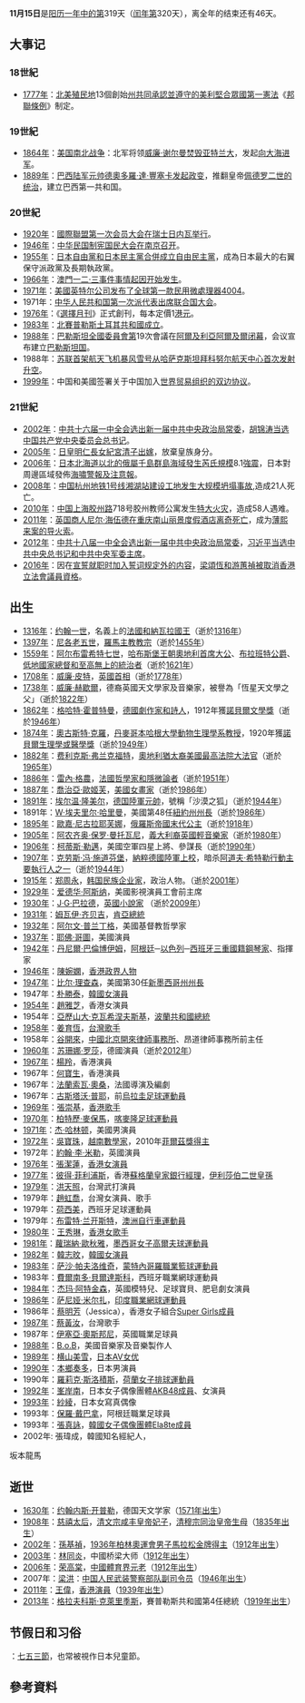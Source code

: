 **11月15日**是[阳历一年中的第](../Page/阳历.md "wikilink")319天（[闰年第](../Page/闰年.md "wikilink")320天），离全年的结束还有46天。

## 大事记

### 18世紀

  - [1777年](https://zh.wikipedia.org/wiki/1777年 "wikilink")：[北美殖民地](https://zh.wikipedia.org/wiki/北美殖民地 "wikilink")13個創始[州共同承認並遵守的](../Page/州.md "wikilink")[美利堅合眾國第一](https://zh.wikipedia.org/wiki/美利堅合眾國 "wikilink")[憲法](https://zh.wikipedia.org/wiki/憲法 "wikilink")《[邦聯條例](https://zh.wikipedia.org/wiki/邦聯條例 "wikilink")》制定。

### 19世紀

  - [1864年](../Page/1864年.md "wikilink")：[美国南北战争](https://zh.wikipedia.org/wiki/美国南北战争 "wikilink")：北军将领[威廉·谢尔曼焚毁](https://zh.wikipedia.org/wiki/威廉·谢尔曼 "wikilink")[亚特兰大](../Page/亚特兰大.md "wikilink")，发起[向大海进军](https://zh.wikipedia.org/wiki/向大海进军 "wikilink")。
  - [1889年](../Page/1889年.md "wikilink")：[巴西陆军](../Page/巴西.md "wikilink")[元帅](../Page/元帅.md "wikilink")[德奧多羅·達·豐塞卡发起政变](../Page/德奧多羅·達·豐塞卡.md "wikilink")，推翻皇帝[佩德罗二世的统治](../Page/佩德罗二世_\(巴西\).md "wikilink")，建立巴西第一共和国。

### 20世紀

  - [1920年](../Page/1920年.md "wikilink")：[國際聯盟第一次会员大会在](../Page/國際聯盟.md "wikilink")[瑞士](https://zh.wikipedia.org/wiki/瑞士 "wikilink")[日内瓦举行](../Page/日内瓦.md "wikilink")。
  - [1946年](../Page/1946年.md "wikilink")：[中华民国](https://zh.wikipedia.org/wiki/中华民国 "wikilink")[制宪国民大会在](https://zh.wikipedia.org/wiki/制宪国民大会 "wikilink")[南京召开](https://zh.wikipedia.org/wiki/南京 "wikilink")。
  - [1955年](../Page/1955年.md "wikilink")：[日本](../Page/日本.md "wikilink")[自由黨和](../Page/自由黨_\(日本1950年\).md "wikilink")[日本民主黨合併成立](https://zh.wikipedia.org/wiki/日本民主黨 "wikilink")[自由民主黨](https://zh.wikipedia.org/wiki/自由民主黨_\(日本\) "wikilink")，成為日本最大的右翼保守派政黨及長期執政黨。
  - [1966年](../Page/1966年.md "wikilink")：[澳門](../Page/澳門.md "wikilink")[一二·三事件事情起因开始发生](../Page/一二·三事件.md "wikilink")。
  - [1971年](../Page/1971年.md "wikilink")：[美國](https://zh.wikipedia.org/wiki/美國 "wikilink")[英特尔公司发布了全球第一款民用](../Page/英特尔.md "wikilink")[微處理器](https://zh.wikipedia.org/wiki/微處理器 "wikilink")[4004](../Page/Intel_4004.md "wikilink")。
  - 1971年：[中华人民共和国第一次派代表出席](https://zh.wikipedia.org/wiki/中华人民共和国 "wikilink")[联合国大会](../Page/联合国大会.md "wikilink")。
  - [1976年](../Page/1976年.md "wikilink")：《[選擇月刊](../Page/選擇月刊.md "wikilink")》正式創刊，每本定價1[港元](../Page/港元.md "wikilink")。
  - [1983年](../Page/1983年.md "wikilink")：[北賽普勒斯土耳其共和國成立](https://zh.wikipedia.org/wiki/北賽普勒斯土耳其共和國 "wikilink")。
  - [1988年](../Page/1988年.md "wikilink")：[巴勒斯坦全國委員會第](https://zh.wikipedia.org/wiki/巴勒斯坦全國委員會 "wikilink")19次會議在[阿爾及利亞](https://zh.wikipedia.org/wiki/阿爾及利亞 "wikilink")[阿爾及爾闭幕](../Page/阿爾及爾.md "wikilink")，会议宣布建立[巴勒斯坦国](https://zh.wikipedia.org/wiki/巴勒斯坦国 "wikilink")。
  - 1988年：[苏联首架](../Page/苏联.md "wikilink")[航天飞机](../Page/航天飞机.md "wikilink")[暴风雪号从](https://zh.wikipedia.org/wiki/暴风雪号航天飞机 "wikilink")[哈萨克斯坦](../Page/哈萨克斯坦.md "wikilink")[拜科努尔航天中心首次发射升空](https://zh.wikipedia.org/wiki/拜科努尔航天中心 "wikilink")。
  - [1999年](../Page/1999年.md "wikilink")：中国和美國签署关于中国加入[世界贸易组织的双边协议](../Page/世界贸易组织.md "wikilink")。

### 21世紀

  - [2002年](../Page/2002年.md "wikilink")：[中共十六届一中全会选出新一届](https://zh.wikipedia.org/wiki/中共十六届一中全会 "wikilink")[中共中央政治局常委](https://zh.wikipedia.org/wiki/中共中央政治局常委 "wikilink")，[胡锦涛当选](../Page/胡锦涛.md "wikilink")[中国共产党中央委员会总书记](../Page/中国共产党中央委员会总书记.md "wikilink")。
  - [2005年](../Page/2005年.md "wikilink")：[日皇](https://zh.wikipedia.org/wiki/日本天皇 "wikilink")[明仁長女](../Page/明仁.md "wikilink")[紀宮清子出嫁](../Page/黑田清子.md "wikilink")，放棄皇族身分。
  - [2006年](../Page/2006年.md "wikilink")：[日本](../Page/日本.md "wikilink")[北海道以北的俄屬](../Page/北海道.md "wikilink")[千島群島海域發生芮氏規模](../Page/千島群島.md "wikilink")8.1[強震](https://zh.wikipedia.org/wiki/2006年千島群島地震 "wikilink")，日本對周邊區域發佈[海嘯警報及注意報](../Page/海啸.md "wikilink")。
  - [2008年](../Page/2008年.md "wikilink")：[中国](https://zh.wikipedia.org/wiki/中国 "wikilink")[杭州](https://zh.wikipedia.org/wiki/杭州 "wikilink")[地铁1号线](../Page/杭州地铁1号线.md "wikilink")[湘湖站建设工地发生](../Page/湘湖站.md "wikilink")[大规模坍塌事故](../Page/杭州地铁工地坍塌事故.md "wikilink"),造成21人死亡。
  - [2010年](https://zh.wikipedia.org/wiki/2010年 "wikilink")：[中国](https://zh.wikipedia.org/wiki/中国 "wikilink")[上海](https://zh.wikipedia.org/wiki/上海 "wikilink")[胶州路](https://zh.wikipedia.org/wiki/胶州路_\(上海\) "wikilink")718号胶州教师公寓发生[特大火灾](../Page/上海“11·15”特别重大火灾.md "wikilink")，造成58人遇难。
  - [2011年](../Page/2011年.md "wikilink")：[英国商人](https://zh.wikipedia.org/wiki/英国 "wikilink")[尼尔·海伍德在重庆南山丽景度假酒店](../Page/尼尔·海伍德.md "wikilink")[离奇死亡](../Page/海伍德死亡案.md "wikilink")，成为[薄熙来案的导火索](https://zh.wikipedia.org/wiki/薄熙来案 "wikilink")。
  - [2012年](../Page/2012年.md "wikilink")：[中共十八届一中全会选出新一届](https://zh.wikipedia.org/wiki/中共十八届一中全会 "wikilink")[中共中央政治局常委](https://zh.wikipedia.org/wiki/中共中央政治局常委 "wikilink")，[习近平当选](../Page/习近平.md "wikilink")[中共中央总书记和](https://zh.wikipedia.org/wiki/中共中央总书记 "wikilink")[中共中央军委主席](https://zh.wikipedia.org/wiki/中共中央军委主席 "wikilink")。
  - [2016年](../Page/2016年.md "wikilink")：因在[宣誓就职时加入誓词规定外的内容](../Page/香港立法會宣誓風波.md "wikilink")，[梁頌恆和](../Page/梁頌恆.md "wikilink")[游蕙禎被取消](../Page/游蕙禎.md "wikilink")[香港立法會議員資格](https://zh.wikipedia.org/wiki/香港立法會議員 "wikilink")。

## 出生

  - [1316年](https://zh.wikipedia.org/wiki/1316年 "wikilink")：[约翰一世](../Page/约翰一世_\(法兰西\).md "wikilink")，名義上的[法國和](https://zh.wikipedia.org/wiki/法國 "wikilink")[納瓦拉國王](../Page/納瓦拉.md "wikilink")（逝於[1316年](https://zh.wikipedia.org/wiki/1316年 "wikilink")）
  - [1397年](https://zh.wikipedia.org/wiki/1397年 "wikilink")：[尼各老五世](../Page/尼各老五世.md "wikilink")，[羅馬主教教宗](https://zh.wikipedia.org/wiki/羅馬主教 "wikilink")（逝於[1455年](https://zh.wikipedia.org/wiki/1455年 "wikilink")）
  - [1559年](https://zh.wikipedia.org/wiki/1559年 "wikilink")：[阿尔布雷希特七世](../Page/阿尔布雷希特七世.md "wikilink")，[哈布斯堡王朝](../Page/哈布斯堡王朝.md "wikilink")[奧地利首席大公](https://zh.wikipedia.org/wiki/奧地利 "wikilink")、[布拉班特公爵](../Page/布拉班特公爵.md "wikilink")、[低地國家總督和至高無上的統治者](https://zh.wikipedia.org/wiki/低地國家 "wikilink")（逝於[1621年](https://zh.wikipedia.org/wiki/1621年 "wikilink")）
  - [1708年](../Page/1708年.md "wikilink")：[威廉·皮特](https://zh.wikipedia.org/wiki/威廉·皮特，第一代查塔姆伯爵 "wikilink")，[英國首相](https://zh.wikipedia.org/wiki/英國 "wikilink")（逝於[1778年](https://zh.wikipedia.org/wiki/1778年 "wikilink")）
  - [1738年](https://zh.wikipedia.org/wiki/1738年 "wikilink")：[威廉·赫歇爾](../Page/威廉·赫歇爾.md "wikilink")，德裔英國天文學家及音樂家，被譽為「恆星天文學之父」（逝於[1822年](https://zh.wikipedia.org/wiki/1822年 "wikilink")）
  - [1862年](../Page/1862年.md "wikilink")：[格哈特·霍普特曼](../Page/格哈特·霍普特曼.md "wikilink")，[德國劇作家和詩人](https://zh.wikipedia.org/wiki/德國 "wikilink")，1912年獲[諾貝爾文學獎](https://zh.wikipedia.org/wiki/諾貝爾文學獎 "wikilink")（逝於[1946年](../Page/1946年.md "wikilink")）
  - [1874年](https://zh.wikipedia.org/wiki/1874年 "wikilink")：[奧古斯特·克羅](../Page/奧古斯特·克羅.md "wikilink")，[丹麥](https://zh.wikipedia.org/wiki/丹麥 "wikilink")[哥本哈根大學動物生理學系教授](https://zh.wikipedia.org/wiki/哥本哈根大學 "wikilink")，1920年獲[諾貝爾生理學或醫學獎](https://zh.wikipedia.org/wiki/諾貝爾生理學或醫學獎 "wikilink")（逝於[1949年](../Page/1949年.md "wikilink")）
  - [1882年](../Page/1882年.md "wikilink")：[费利克斯·弗兰克福特](../Page/费利克斯·弗兰克福特.md "wikilink")，[奧地利猶太裔](https://zh.wikipedia.org/wiki/奧地利 "wikilink")[美國最高法院大法官](https://zh.wikipedia.org/wiki/美國 "wikilink")（逝於[1965年](../Page/1965年.md "wikilink")）
  - [1886年](../Page/1886年.md "wikilink")：[雷內·格農](https://zh.wikipedia.org/wiki/雷內·格農 "wikilink")，[法國哲學家和隱微論者](https://zh.wikipedia.org/wiki/法國 "wikilink")（逝於[1951年](../Page/1951年.md "wikilink")）
  - [1887年](../Page/1887年.md "wikilink")：[喬治亞·歐姬芙](../Page/喬治亞·歐姬芙.md "wikilink")，[美國女畫家](https://zh.wikipedia.org/wiki/美國 "wikilink")（逝於[1986年](../Page/1986年.md "wikilink")）
  - [1891年](../Page/1891年.md "wikilink")：[埃尔温·隆美尔](../Page/埃尔温·隆美尔.md "wikilink")，[德国陸軍元帥](../Page/德国.md "wikilink")，號稱「沙漠之狐」（逝於[1944年](../Page/1944年.md "wikilink")）
  - 1891年：[W·埃夫里尔·哈里曼](https://zh.wikipedia.org/wiki/W·埃夫里尔·哈里曼 "wikilink")，美國第48任[紐約州州長](https://zh.wikipedia.org/wiki/紐約州州長 "wikilink")（逝於[1986年](../Page/1986年.md "wikilink")）
  - [1895年](../Page/1895年.md "wikilink")：[歐嘉·尼古拉耶芙娜](../Page/歐嘉·尼古拉耶芙娜.md "wikilink")，[俄羅斯帝國末代公主](https://zh.wikipedia.org/wiki/俄羅斯 "wikilink")（逝於[1918年](../Page/1918年.md "wikilink")）
  - [1905年](../Page/1905年.md "wikilink")：[阿农齐奥·保罗·曼托瓦尼](https://zh.wikipedia.org/wiki/阿农齐奥·保罗·曼托瓦尼 "wikilink")，[義大利裔英國輕音樂家](https://zh.wikipedia.org/wiki/義大利 "wikilink")（逝於[1980年](../Page/1980年.md "wikilink")）
  - [1906年](../Page/1906年.md "wikilink")：[柯蒂斯·勒邁](https://zh.wikipedia.org/wiki/柯蒂斯·勒邁 "wikilink")，美國空軍四星上將、參謀長（逝於[1990年](../Page/1990年.md "wikilink")）
  - [1907年](../Page/1907年.md "wikilink")：[克劳斯·冯·施道芬堡](https://zh.wikipedia.org/wiki/克劳斯·冯·施道芬堡 "wikilink")，[納粹德國陸軍上校](../Page/納粹德國.md "wikilink")，暗杀[阿道夫·希特勒行動主要執行人之一](https://zh.wikipedia.org/wiki/阿道夫·希特勒 "wikilink")（逝於[1944年](../Page/1944年.md "wikilink")）
  - [1915年](../Page/1915年.md "wikilink")：[郑周永](https://zh.wikipedia.org/wiki/郑周永 "wikilink")，[韩国民族企业家](https://zh.wikipedia.org/wiki/大韩民国 "wikilink")，政治人物。（逝於[2001年](../Page/2001年.md "wikilink")）
  - [1929年](../Page/1929年.md "wikilink")：[爱德华·阿斯纳](../Page/爱德华·阿斯纳.md "wikilink")，美國影視演員工會前主席
  - [1930年](../Page/1930年.md "wikilink")：[J·G·巴拉德](../Page/J·G·巴拉德.md "wikilink")，[英國小說家](https://zh.wikipedia.org/wiki/英國 "wikilink")
    （逝於[2009年](../Page/2009年.md "wikilink")）
  - [1931年](../Page/1931年.md "wikilink")：[姆瓦伊·齐贝吉](../Page/姆瓦伊·齐贝吉.md "wikilink")，[肯亞總統](https://zh.wikipedia.org/wiki/肯亞 "wikilink")
  - [1932年](../Page/1932年.md "wikilink")：[阿尔文·普兰丁格](../Page/阿尔文·普兰丁格.md "wikilink")，美國基督教哲學家
  - [1937年](../Page/1937年.md "wikilink")：[耶佛·哥圖](../Page/耶佛·哥圖.md "wikilink")，美國演員
  - [1942年](../Page/1942年.md "wikilink")：[丹尼爾·巴倫博伊姆](https://zh.wikipedia.org/wiki/丹尼爾·巴倫博伊姆 "wikilink")，[阿根廷](../Page/阿根廷.md "wikilink")─[以色列](../Page/以色列.md "wikilink")─[西班牙三重國籍鋼琴家](../Page/西班牙.md "wikilink")、指揮家
  - [1946年](../Page/1946年.md "wikilink")：[陳婉嫻](../Page/陳婉嫻.md "wikilink")，[香港政界人物](../Page/香港.md "wikilink")
  - [1947年](../Page/1947年.md "wikilink")：[比尔·理查森](../Page/比尔·理查森.md "wikilink")，美國第30任[新墨西哥州州長](../Page/新墨西哥州.md "wikilink")
  - 1947年：[朴勝泰](../Page/朴勝泰.md "wikilink")，[韓國女演員](https://zh.wikipedia.org/wiki/韓國 "wikilink")
  - [1954年](../Page/1954年.md "wikilink")：[趙雅芝](../Page/趙雅芝.md "wikilink")，香港女演員
  - 1954年：[亞歷山大·克瓦希涅夫斯基](../Page/亞歷山大·克瓦希涅夫斯基.md "wikilink")，[波蘭共和國總統](https://zh.wikipedia.org/wiki/波蘭共和國 "wikilink")
  - [1958年](../Page/1958年.md "wikilink")：[姜育恆](https://zh.wikipedia.org/wiki/姜育恆 "wikilink")，[台灣歌手](https://zh.wikipedia.org/wiki/台灣歌手 "wikilink")
  - 1958年：[谷開來](../Page/谷開來.md "wikilink")，[中國北京開來律師事務所](../Page/中國.md "wikilink")、昂道律師事務所前主任
  - [1960年](../Page/1960年.md "wikilink")：[苏珊娜·罗莎](../Page/苏珊娜·罗莎.md "wikilink")，德國演員（逝於[2012年](../Page/2012年.md "wikilink")）
  - [1967年](../Page/1967年.md "wikilink")：[楊羚](../Page/楊羚.md "wikilink")，香港演員
  - 1967年：[何寶生](../Page/何寶生.md "wikilink")，香港演員
  - 1967年：[法蘭索瓦·奧桑](https://zh.wikipedia.org/wiki/法蘭索瓦·奧桑 "wikilink")，法國導演及編劇
  - 1967年：[古斯塔沃·普耶](../Page/古斯塔沃·普耶.md "wikilink")，前[烏拉圭足球運動員](https://zh.wikipedia.org/wiki/烏拉圭 "wikilink")
  - [1969年](../Page/1969年.md "wikilink")：[張崇基](../Page/張崇基.md "wikilink")，[香港歌手](https://zh.wikipedia.org/wiki/香港歌手 "wikilink")
  - [1970年](../Page/1970年.md "wikilink")：[柏特歷·麥保馬](../Page/柏特歷·麥保馬.md "wikilink")，[喀麥隆足球運動員](https://zh.wikipedia.org/wiki/喀麥隆 "wikilink")
  - [1971年](../Page/1971年.md "wikilink")：[杰·哈林顿](../Page/杰·哈林顿.md "wikilink")，美國男演員
  - [1972年](../Page/1972年.md "wikilink")：[吳寶珠](../Page/吳寶珠.md "wikilink")，[越南數學家](https://zh.wikipedia.org/wiki/越南 "wikilink")，2010年[菲爾茲獎得主](https://zh.wikipedia.org/wiki/菲爾茲獎 "wikilink")
  - 1972年：[約翰·李·米勒](https://zh.wikipedia.org/wiki/約翰·李·米勒 "wikilink")，英國演員
  - [1976年](../Page/1976年.md "wikilink")：[張潔蓮](../Page/張潔蓮.md "wikilink")，[香港女演員](../Page/香港.md "wikilink")
  - [1977年](../Page/1977年.md "wikilink")：[彼得·菲利浦斯](../Page/彼得·菲利浦斯.md "wikilink")，香港[蘇格蘭皇家銀行經理](../Page/蘇格蘭皇家銀行.md "wikilink")，[伊利莎伯二世皇孫](https://zh.wikipedia.org/wiki/伊利莎伯二世 "wikilink")
  - [1979年](../Page/1979年.md "wikilink")：[洪天照](../Page/洪天照.md "wikilink")，台灣武打演員
  - 1979年：[趙虹喬](https://zh.wikipedia.org/wiki/趙虹喬 "wikilink")，台灣女演員、歌手
  - 1979年：[荷西美](../Page/荷西美.md "wikilink")，西班牙足球運動員
  - 1979年：[布雷特·兰开斯特](https://zh.wikipedia.org/wiki/布雷特·兰开斯特 "wikilink")，[澳洲自行車運動員](https://zh.wikipedia.org/wiki/澳洲 "wikilink")
  - [1980年](../Page/1980年.md "wikilink")：[王秀琳](../Page/王秀琳.md "wikilink")，[香港女歌手](../Page/香港.md "wikilink")
  - [1981年](../Page/1981年.md "wikilink")：[蘿瑞納·歐秋雅](../Page/蘿瑞納·歐秋雅.md "wikilink")，[墨西哥女子高爾夫球運動員](../Page/墨西哥.md "wikilink")
  - [1982年](../Page/1982年.md "wikilink")：[韓志旼](../Page/韓志旼.md "wikilink")，[韓國女演員](https://zh.wikipedia.org/wiki/韓國 "wikilink")
  - [1983年](../Page/1983年.md "wikilink")：[萨沙·帕夫洛维奇](https://zh.wikipedia.org/wiki/萨沙·帕夫洛维奇 "wikilink")，[蒙特內哥羅職業籃球運動員](../Page/蒙特內哥羅.md "wikilink")
  - 1983年：[費爾南多·貝爾達斯科](../Page/費爾南多·貝爾達斯科.md "wikilink")，西班牙職業網球運動員
  - [1984年](../Page/1984年.md "wikilink")：[杰玛·阿特金森](../Page/杰玛·阿特金森.md "wikilink")，英國模特兒、足球寶貝、肥皂劇女演員
  - [1986年](../Page/1986年.md "wikilink")：[萨尼娅·米尔扎](../Page/萨尼娅·米尔扎.md "wikilink")，[印度職業網球運動員](../Page/印度.md "wikilink")
  - 1986年：[蔡明芳](https://zh.wikipedia.org/wiki/蔡明芳 "wikilink")（Jessica），香港女子組合[Super
    Girls成員](https://zh.wikipedia.org/wiki/Super_Girls#.E7.8F.BE.E4.BB.BB.E6.88.90.E5.93.A1 "wikilink")
  - [1987年](../Page/1987年.md "wikilink")：[蔡黃汝](../Page/蔡黃汝.md "wikilink")，台灣歌手
  - 1987年：[伊塞亞·奧斯邦尼](../Page/伊塞亞·奧斯邦尼.md "wikilink")，英國職業足球員
  - [1988年](../Page/1988年.md "wikilink")：[B.o.B](../Page/B.o.B.md "wikilink")，美國音樂家及音樂製作人
  - [1989年](../Page/1989年.md "wikilink")：[横山美雪](../Page/横山美雪.md "wikilink")，[日本](../Page/日本.md "wikilink")[AV女优](https://zh.wikipedia.org/wiki/AV女优 "wikilink")
  - [1990年](../Page/1990年.md "wikilink")：[本鄉奏多](https://zh.wikipedia.org/wiki/本鄉奏多 "wikilink")，日本男演員
  - 1990年：[羅莉克·斯洛積斯](../Page/羅莉克·斯洛積斯.md "wikilink")，[荷蘭女子排球運動員](https://zh.wikipedia.org/wiki/荷蘭 "wikilink")
  - [1992年](../Page/1992年.md "wikilink")：[峯岸南](../Page/峯岸南.md "wikilink")，日本女子偶像團體[AKB48成員](../Page/AKB48.md "wikilink")、女演員
  - [1993年](../Page/1993年.md "wikilink")：[紗綾](../Page/紗綾.md "wikilink")，日本女寫真偶像
  - 1993年：[保羅·戴巴拿](../Page/保羅·戴巴拿.md "wikilink")，阿根廷職業足球員
  - 1993年：[張真詠](../Page/張真詠.md "wikilink")，[韓國女子偶像團體](https://zh.wikipedia.org/wiki/韓國 "wikilink")[Ela8te成員](../Page/Ela8te.md "wikilink")
  - 2002年: 張瑋成，韓國知名經紀人，

坂本龍馬

## 逝世

  - [1630年](https://zh.wikipedia.org/wiki/1630年 "wikilink")：[约翰内斯·开普勒](../Page/约翰内斯·开普勒.md "wikilink")，德国天文学家（[1571年出生](../Page/1571年.md "wikilink")）
  - [1908年](../Page/1908年.md "wikilink")：[慈禧太后](../Page/慈禧太后.md "wikilink")，[清文宗](https://zh.wikipedia.org/wiki/清文宗 "wikilink")[咸丰皇帝妃子](https://zh.wikipedia.org/wiki/咸丰皇帝 "wikilink")，[清穆宗](https://zh.wikipedia.org/wiki/清穆宗 "wikilink")[同治皇帝生母](https://zh.wikipedia.org/wiki/同治皇帝 "wikilink")（[1835年出生](https://zh.wikipedia.org/wiki/1835年 "wikilink")）
  - [2002年](../Page/2002年.md "wikilink")：[孫基禎](../Page/孫基禎.md "wikilink")，[1936年柏林奧運會男子](https://zh.wikipedia.org/wiki/1936年夏季奥林匹克运动会 "wikilink")[馬拉松金牌得主](../Page/马拉松.md "wikilink")（[1912年出生](../Page/1912年.md "wikilink")）
  - [2003年](../Page/2003年.md "wikilink")：[林同炎](../Page/林同炎.md "wikilink")，中國桥梁大师（[1912年出生](../Page/1912年.md "wikilink")）
  - [2006年](../Page/2006年.md "wikilink")：[荣高棠](../Page/荣高棠.md "wikilink")，[中國體育界元老](https://zh.wikipedia.org/wiki/中华人民共和国 "wikilink")（[1912年出生](../Page/1912年.md "wikilink")）
  - 2007年：[梁洪](https://zh.wikipedia.org/wiki/梁洪 "wikilink")：[中国人民武装警察部队副司令员](../Page/中国人民武装警察部队.md "wikilink")（[1946年出生](../Page/1946年.md "wikilink")）
  - [2011年](../Page/2011年.md "wikilink")：[王偉](../Page/王偉_\(香港\).md "wikilink")，[香港演員](../Page/香港.md "wikilink")（[1939年出生](../Page/1939年.md "wikilink")）
  - [2013年](../Page/2013年.md "wikilink")：[格拉夫科斯·克萊里季斯](https://zh.wikipedia.org/wiki/格拉夫科斯·克莱里季斯 "wikilink")，賽普勒斯共和國第4任總統（[1919年出生](../Page/1919年.md "wikilink")）

## 节假日和习俗

：[七五三節](https://zh.wikipedia.org/wiki/七五三節 "wikilink")，也常被視作日本兒童節。

## 參考資料